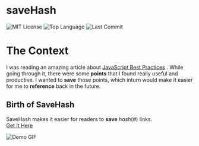 # saveHash

![MIT License](https://img.shields.io/github/license/rahuldahal/saveHash)
![Top Language](https://img.shields.io/github/languages/top/rahuldahal/saveHash)
![Last Commit](https://img.shields.io/github/last-commit/rahuldahal/saveHash)

# The Context
I was reading an amazing article about [JavaScript Best Practices](https://github.com/ryanmcdermott/clean-code-javascript) .
While going through it, there were some **points** that I found really useful and productive.
I wanted to **save** those points, which inturn would make it easier for me to **reference** back in the future.

## Birth of SaveHash
SaveHash makes it easier for readers to **save** *hash*(#) links. <br />
[Get It Here](https://addons.mozilla.org/en-US/firefox/addon/savehash/)

![Demo GIF](https://res.cloudinary.com/rdaahal/image/upload/v1609770198/saveHash/saveHash_demo_mpx0f3.gif)
